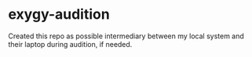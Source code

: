 # exygy-audition

Created this repo as possible intermediary between my local system and their laptop during audition, if needed.
